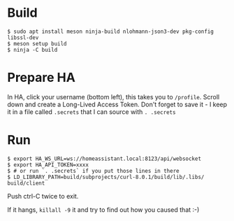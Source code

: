 # Build

```
$ sudo apt install meson ninja-build nlohmann-json3-dev pkg-config libssl-dev
$ meson setup build
$ ninja -C build
```

# Prepare HA

In HA, click your username (bottom left), this takes you to `/profile`.
Scroll down and create a Long-Lived Access Token.
Don't forget to save it - I keep it in a file called `.secrets` that I can source with `. .secrets`

# Run

```
$ export HA_WS_URL=ws://homeassistant.local:8123/api/websocket
$ export HA_API_TOKEN=xxxx
$ # or run `. .secrets` if you put those lines in there
$ LD_LIBRARY_PATH=build/subprojects/curl-8.0.1/build/lib/.libs/ build/client
```

Push ctrl-C twice to exit.

If it hangs, `killall -9` it and try to find out how you caused that :-)